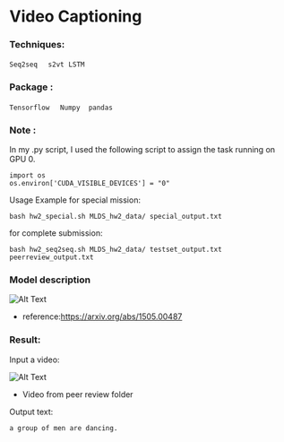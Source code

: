 # Video Captioning
### Techniques:
`Seq2seq` &nbsp; ` s2vt`  &nbsp;`LSTM` &nbsp;
### Package : 
`Tensorflow` &nbsp; ` Numpy`  &nbsp;` pandas` &nbsp;

### Note :
In my .py script, I used the following script to assign the task running on GPU 0.<br>

```
import os
os.environ['CUDA_VISIBLE_DEVICES'] = "0"
```

Usage Example for special mission:<br>
```
bash hw2_special.sh MLDS_hw2_data/ special_output.txt
```

for complete submission:<br>
```
bash hw2_seq2seq.sh MLDS_hw2_data/ testset_output.txt peerreview_output.txt
```
### Model description
![Alt Text](https://github.com/thtang/ADLxMLDS2017/blob/master/hw2/S2VTarchitecture.png)
* reference:https://arxiv.org/abs/1505.00487
### Result:
Input a video:<br>

![Alt Text](https://github.com/thtang/ADLxMLDS2017/blob/master/hw2/video_2.gif)
* Video from peer review folder

Output text:
```
a group of men are dancing. 
```

